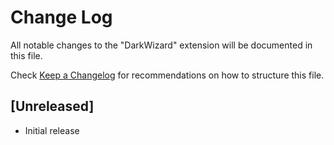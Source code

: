 # Change Log

All notable changes to the "DarkWizard" extension will be documented in this file.

Check [Keep a Changelog](http://keepachangelog.com/) for recommendations on how to structure this file.

## [Unreleased]

- Initial release
